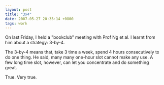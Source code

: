 ```yaml
---
layout: post
title: "3x4"
date: 2007-05-27 20:35:14 +0800
tags: work
---
```


On last Friday, I held a "bookclub" meeting with Prof Ng et al. I learnt from him about a strategy: 3-by-4.

The 3-by-4 means that, take 3 time a week, spend 4 hours consecutively to do one thing. He said, many many one-hour slot cannot make any use. A few long time slot, however, can let you concentrate and do something great.

True. Very true.
